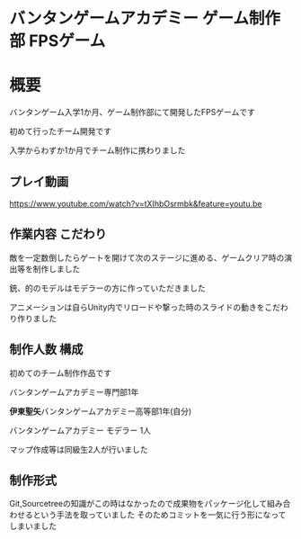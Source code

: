 # バンタンゲームアカデミー ゲーム制作部 FPSゲーム

# 概要

バンタンゲーム入学1か月、ゲーム制作部にて開発したFPSゲームです

初めて行ったチーム開発です

入学からわずか1か月でチーム制作に携わりました

## プレイ動画

https://www.youtube.com/watch?v=tXIhbOsrmbk&feature=youtu.be

## 作業内容 こだわり

敵を一定数倒したらゲートを開けて次のステージに進める、ゲームクリア時の演出等を制作しました

銃、的のモデルはモデラーの方に作っていただきました

アニメーションは自らUnity内でリロードや撃った時のスライドの動きをこだわり作りました

## 制作人数 構成

初めてのチーム制作作品です

バンタンゲームアカデミー専門部1年

**伊東聖矢**バンタンゲームアカデミー高等部1年(自分) 

バンタンゲームアカデミー モデラー 1人

マップ作成等は同級生2人が行いました

## 制作形式
Git,Sourcetreeの知識がこの時はなかったので成果物をパッケージ化して組み合わせるという手法を取っていました
そのためコミットを一気に行う形になってしまいました

